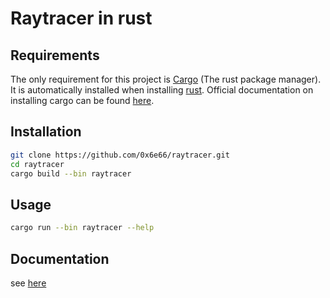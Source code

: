 # Raytracer in rust

## Requirements

The only requirement for this project is [Cargo](https://doc.rust-lang.org/cargo/) (The rust package manager).
It is automatically installed when installing [rust](https://www.rust-lang.org/).
Official documentation on installing cargo can be found [here](https://doc.rust-lang.org/cargo/getting-started/installation.html).

## Installation

```bash
git clone https://github.com/0x6e66/raytracer.git
cd raytracer
cargo build --bin raytracer
```

## Usage

```bash
cargo run --bin raytracer --help
```

## Documentation

see [here](./documentation.md)